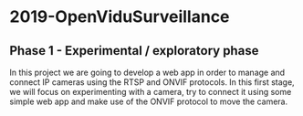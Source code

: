 # 2019-OpenViduSurveillance

## Phase 1 - Experimental / exploratory phase

In this project we are going to develop a web app in order to manage and connect IP cameras using the RTSP and ONVIF protocols.
In this first stage, we will focus on experimenting with a camera, try to connect it using some simple web app and make use of the ONVIF protocol to move the camera.
